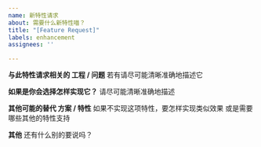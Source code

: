 ```yaml
---
name: 新特性请求
about: 需要什么新特性喵？
title: "[Feature Request]"
labels: enhancement
assignees: ''

---
```


**与此特性请求相关的 工程 / 问题**
若有请尽可能清晰准确地描述它

**如果是你会选择怎样实现它？**
请尽可能清晰准确地描述

**其他可能的替代 方案 / 特性**
如果不实现这项特性，要怎样实现类似效果
或是需要哪些其他的特性支持

**其他**
还有什么别的要说吗？
